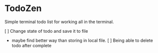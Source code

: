 # TodoZen

Simple terminal todo list for working all in the terminal.

[ ] Change state of todo and save it to file
  * maybe find better way than storing in local file. 
[ ] Being able to delete todo after complete